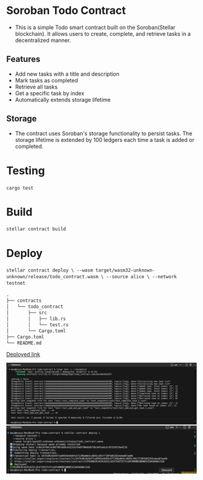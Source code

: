 # Soroban Todo Contract

- This is a simple Todo  smart contract built on the Soroban(Stellar blockchain). It allows users to create, complete, and retrieve tasks in a decentralized manner.


## Features

- Add new tasks with a title and description
- Mark tasks as completed
- Retrieve all tasks
- Get a specific task by index
- Automatically extends storage lifetime


## Storage
- The contract uses Soroban's storage functionality to persist tasks. The storage lifetime is extended by 100 ledgers each time a task is added or completed.

# Testing
`cargo test`

# Build
`stellar contract build`

# Deploy
`stellar contract deploy \
  --wasm target/wasm32-unknown-unknown/release/todo_contract.wasm \
  --source alice \
  --network testnet`


```text
.
├── contracts
│   └── todo_contract
│       ├── src
│       │   ├── lib.rs
│       │   └── test.rs
│       └── Cargo.toml
├── Cargo.toml
└── README.md
```

[Deployed link](https://stellar.expert/explorer/testnet/tx/b47b40c6d44f1a9959e4b69c671396a0e5cd845c491ff20fb03265edea07aa9b)

![TestCase](./test.png)
![Deployed](./deploy.png)